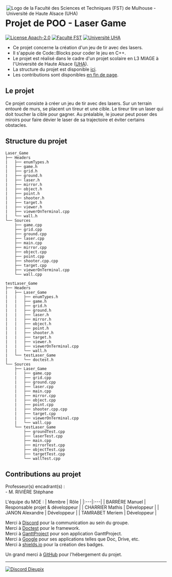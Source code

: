 <img align="right" src="https://www.fst.uha.fr/wp-content/uploads/2018/06/cropped-logo-site-V3.png" title="Logo de la Faculté des Sciences et Techniques (FST) de Mulhouse - Université de Haute Alsace (UHA)">

# Projet de POO - Laser Game

[![License Apach-2.0](https://img.shields.io/github/license/Dieupix/Laser_Game?color=dark&style=for-the-badge)](https://github.com/Dieupix/Laser_Game/blob/main/LICENSE.md)
[![Faculté FST](https://img.shields.io/badge/Faculté-FST-blue?style=for-the-badge)](https://www.fst.uha.fr)
[![Université UHA](https://img.shields.io/badge/Université-UHA-darkblue?style=for-the-badge)](https://www.uha.fr)

- Ce projet concerne la création d'un jeu de tir avec des lasers.
- Il s'appuie de Code::Blocks pour coder le jeu en C++.
- Le projet est réalisé dans le cadre d'un projet scolaire en L3 MIAGE à l'Université de Haute Alsace ([UHA](https://www.uha.fr)).
- La structure du projet est disponible <a href="#structure">ici</a>.
- Les contributions sont disponibles <a href="#contributions">en fin de page</a>.

## Le projet

Ce projet consiste à créer un jeu de tir avec des lasers. Sur un terrain entouré de murs, se placent un tireur et une cible. Le tireur tire un laser qui doit toucher la cible pour gagner. Au préalable, le joueur peut poser des miroirs pour faire dévier le laser de sa trajectoire et éviter certains obstacles.

<a id="user-content-structure" class="anchor" href="#structure" aria-hidden="true"></a>
## Structure du projet

```
Laser_Game
├── Headers
|   ├── enumTypes.h
|   ├── game.h
|   ├── grid.h
|   ├── ground.h
|   ├── laser.h
|   ├── mirror.h
|   ├── object.h
|   ├── point.h
|   ├── shooter.h
|   ├── target.h
|   ├── viewer.h
|   ├── viewerOnTerminal.cpp
|   └── wall.h
└── Sources
    ├── game.cpp
    ├── grid.cpp
    ├── ground.cpp
    ├── laser.cpp
    ├── main.cpp
    ├── mirror.cpp
    ├── object.cpp
    ├── point.cpp
    ├── shooter.cpp.cpp
    ├── target.cpp
    ├── viewerOnTerminal.cpp
    └── wall.cpp
    
testLaser_Game
├── Headers
|   ├── Laser_Game
|   |   ├── enumTypes.h
|   |   ├── game.h
|   |   ├── grid.h
|   |   ├── ground.h
|   |   ├── laser.h
|   |   ├── mirror.h
|   |   ├── object.h
|   |   ├── point.h
|   |   ├── shooter.h
|   |   ├── target.h
|   |   ├── viewer.h
|   |   ├── viewerOnTerminal.cpp
|   |   └── wall.h
|   └── testLaser_Game
|       └── doctest.h
└── Sources
    ├── Laser_Game
    |   ├── game.cpp
    |   ├── grid.cpp
    |   ├── ground.cpp
    |   ├── laser.cpp
    |   ├── main.cpp
    |   ├── mirror.cpp
    |   ├── object.cpp
    |   ├── point.cpp
    |   ├── shooter.cpp.cpp
    |   ├── target.cpp
    |   ├── viewerOnTerminal.cpp
    |   └── wall.cpp
    └── testLaser_Game
        ├── groundTest.cpp
        ├── laserTest.cpp
        ├── main.cpp
        ├── mirrorTest.cpp
        ├── objectTest.cpp
        ├── targetTest.cpp
        └── wallTest.cpp
```

<a id="user-content-contributions" class="anchor" href="#contributions" aria-hidden="true"></a>
## Contributions au projet

Professeur(s) encadrant(s) :\
\- M. RIVIÈRE Stéphane

L'équipe du MOE :
| Membre            | Rôle                  |
|:---|:---|
| BARRÈRE Manuel    | Responsable projet & développeur   |
| CHARRIER Mathis   | Développeur           |
| JANON Alexandre   | Développeur           |
| TAMRABET Meriem   | Développeur           |

Merci à [Discord](https://discord.com) pour la communication au sein du groupe.\
Merci à [Doctest](https://github.com/doctest/doctest) pour le framework.\
Merci à [GanttProject](https://www.ganttproject.biz) pour son application GanttProject.\
Merci à [Google](https://google.com) pour ses applications telles que Doc, Drive, etc.\
Merci à [shields.io](https://shields.io) pour la création des badges.

Un grand merci à [GitHub](https://github.com) pour l'hébergement du projet.

---

[![Discord Dieupix](https://img.shields.io/badge/Discord-Dieupix%230340-purple?style=for-the-badge&logo=discord)](https://discord.com)
